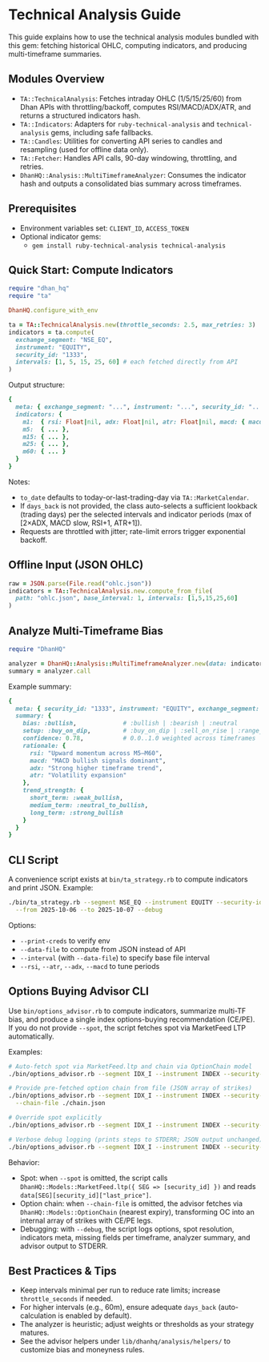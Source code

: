 # Technical Analysis Guide

This guide explains how to use the technical analysis modules bundled with this gem: fetching historical OHLC, computing indicators, and producing multi-timeframe summaries.

## Modules Overview

- `TA::TechnicalAnalysis`: Fetches intraday OHLC (1/5/15/25/60) from Dhan APIs with throttling/backoff, computes RSI/MACD/ADX/ATR, and returns a structured indicators hash.
- `TA::Indicators`: Adapters for `ruby-technical-analysis` and `technical-analysis` gems, including safe fallbacks.
- `TA::Candles`: Utilities for converting API series to candles and resampling (used for offline data only).
- `TA::Fetcher`: Handles API calls, 90-day windowing, throttling, and retries.
- `DhanHQ::Analysis::MultiTimeframeAnalyzer`: Consumes the indicator hash and outputs a consolidated bias summary across timeframes.

## Prerequisites

- Environment variables set: `CLIENT_ID`, `ACCESS_TOKEN`
- Optional indicator gems:
  - `gem install ruby-technical-analysis technical-analysis`

## Quick Start: Compute Indicators

```ruby
require "dhan_hq"
require "ta"

DhanHQ.configure_with_env

ta = TA::TechnicalAnalysis.new(throttle_seconds: 2.5, max_retries: 3)
indicators = ta.compute(
  exchange_segment: "NSE_EQ",
  instrument: "EQUITY",
  security_id: "1333",
  intervals: [1, 5, 15, 25, 60] # each fetched directly from API
)
```

Output structure:

```ruby
{
  meta: { exchange_segment: "...", instrument: "...", security_id: "...", from_date: "YYYY-MM-DD", to_date: "YYYY-MM-DD" },
  indicators: {
    m1:  { rsi: Float|nil, adx: Float|nil, atr: Float|nil, macd: { macd: Float|nil, signal: Float|nil, hist: Float|nil } },
    m5:  { ... },
    m15: { ... },
    m25: { ... },
    m60: { ... }
  }
}
```

Notes:
- `to_date` defaults to today-or-last-trading-day via `TA::MarketCalendar`.
- If `days_back` is not provided, the class auto-selects a sufficient lookback (trading days) per the selected intervals and indicator periods (max of [2×ADX, MACD slow, RSI+1, ATR+1]).
- Requests are throttled with jitter; rate-limit errors trigger exponential backoff.

## Offline Input (JSON OHLC)

```ruby
raw = JSON.parse(File.read("ohlc.json"))
indicators = TA::TechnicalAnalysis.new.compute_from_file(
  path: "ohlc.json", base_interval: 1, intervals: [1,5,15,25,60]
)
```

## Analyze Multi-Timeframe Bias

```ruby
require "DhanHQ"

analyzer = DhanHQ::Analysis::MultiTimeframeAnalyzer.new(data: indicators)
summary = analyzer.call
```

Example summary:

```ruby
{
  meta: { security_id: "1333", instrument: "EQUITY", exchange_segment: "NSE_EQ" },
  summary: {
    bias: :bullish,             # :bullish | :bearish | :neutral
    setup: :buy_on_dip,         # :buy_on_dip | :sell_on_rise | :range_trade
    confidence: 0.78,           # 0.0..1.0 weighted across timeframes
    rationale: {
      rsi: "Upward momentum across M5–M60",
      macd: "MACD bullish signals dominant",
      adx: "Strong higher timeframe trend",
      atr: "Volatility expansion"
    },
    trend_strength: {
      short_term: :weak_bullish,
      medium_term: :neutral_to_bullish,
      long_term: :strong_bullish
    }
  }
}
```

## CLI Script

A convenience script exists at `bin/ta_strategy.rb` to compute indicators and print JSON. Example:

```bash
./bin/ta_strategy.rb --segment NSE_EQ --instrument EQUITY --security-id 1333 \
  --from 2025-10-06 --to 2025-10-07 --debug
```

Options:
- `--print-creds` to verify env
- `--data-file` to compute from JSON instead of API
- `--interval` (with `--data-file`) to specify base file interval
- `--rsi`, `--atr`, `--adx`, `--macd` to tune periods

## Options Buying Advisor CLI

Use `bin/options_advisor.rb` to compute indicators, summarize multi-TF bias, and produce a single index options-buying recommendation (CE/PE). If you do not provide `--spot`, the script fetches spot via MarketFeed LTP automatically.

Examples:

```bash
# Auto-fetch spot via MarketFeed.ltp and chain via OptionChain model
./bin/options_advisor.rb --segment IDX_I --instrument INDEX --security-id 13 --symbol NIFTY

# Provide pre-fetched option chain from file (JSON array of strikes)
./bin/options_advisor.rb --segment IDX_I --instrument INDEX --security-id 13 --symbol NIFTY \
  --chain-file ./chain.json

# Override spot explicitly
./bin/options_advisor.rb --segment IDX_I --instrument INDEX --security-id 13 --symbol NIFTY --spot 24890

# Verbose debug logging (prints steps to STDERR; JSON output unchanged)
./bin/options_advisor.rb --segment IDX_I --instrument INDEX --security-id 13 --symbol NIFTY --debug
```

Behavior:
- Spot: when `--spot` is omitted, the script calls `DhanHQ::Models::MarketFeed.ltp({ SEG => [security_id] })` and reads `data[SEG][security_id]["last_price"]`.
- Option chain: when `--chain-file` is omitted, the advisor fetches via `DhanHQ::Models::OptionChain` (nearest expiry), transforming OC into an internal array of strikes with CE/PE legs.
- Debugging: with `--debug`, the script logs options, spot resolution, indicators meta, missing fields per timeframe, analyzer summary, and advisor output to STDERR.

## Best Practices & Tips

- Keep intervals minimal per run to reduce rate limits; increase `throttle_seconds` if needed.
- For higher intervals (e.g., 60m), ensure adequate `days_back` (auto-calculation is enabled by default).
- The analyzer is heuristic; adjust weights or thresholds as your strategy matures.
- See the advisor helpers under `lib/dhanhq/analysis/helpers/` to customize bias and moneyness rules.
